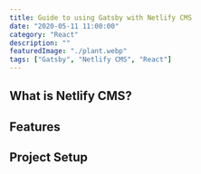 ```yaml
---
title: Guide to using Gatsby with Netlify CMS
date: "2020-05-11 11:00:00"
category: "React"
description: ""
featuredImage: "./plant.webp"
tags: ["Gatsby", "Netlify CMS", "React"]
---
```


## What is Netlify CMS?

## Features

## Project Setup



